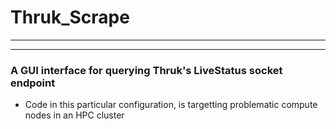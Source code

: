 # Thruk_Scrape
<hr><hr>

### A GUI interface for querying Thruk's LiveStatus socket endpoint

* Code in this particular configuration, is targetting problematic compute nodes in an HPC cluster
